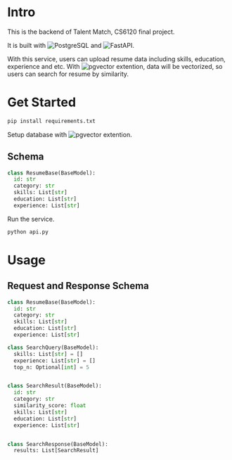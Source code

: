 # Intro

This is the backend of Talent Match, CS6120 final project.

It is built with ![PostgreSQL](https://www.postgresql.org/) and ![FastAPI](https://fastapi.tiangolo.com/).

With this service, users can upload resume data including skills, education, experience and etc. With ![pgvector](https://github.com/pgvector/pgvector) extention, data will be vectorized, so users can search for resume by similarity.

# Get Started

```Python
pip install requirements.txt
```

Setup database with ![pgvector](https://github.com/pgvector/pgvector) extention.

## Schema

```Python
class ResumeBase(BaseModel):
  id: str
  category: str
  skills: List[str]
  education: List[str]
  experience: List[str]
```

Run the service.
```Python
python api.py
```

# Usage

## Request and Response Schema

```Python
class ResumeBase(BaseModel):
  id: str
  category: str
  skills: List[str]
  education: List[str]
  experience: List[str]

class SearchQuery(BaseModel):
  skills: List[str] = []
  experience: List[str] = []
  top_n: Optional[int] = 5


class SearchResult(BaseModel):
  id: str
  category: str
  similarity_score: float
  skills: List[str]
  education: List[str]
  experience: List[str]


class SearchResponse(BaseModel):
  results: List[SearchResult]
```